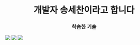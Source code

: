 <h1 align="center">개발자 송세찬이라고 합니다</h1>

<h3 align="center">학습한 기술</h3>


<img src="https://img.shields.io/badge/python-3776AB?logo=python"> <img src="https://img.shields.io/badge/cplusplus-00599Clogo=cplusplus"> <img src="https://img.shields.io/badge/androidstudio-3DDC84?logo=androidstudio">
